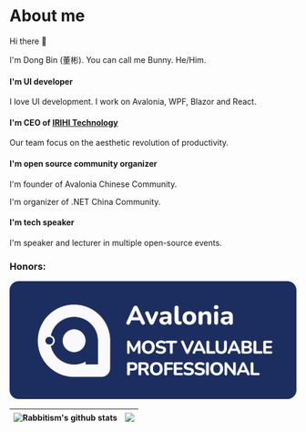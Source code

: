 # About me

Hi there :rabbit:

I'm Dong Bin (董彬). You can call me Bunny. He/Him.

#### I'm UI developer

I love UI development. I work on Avalonia, WPF, Blazor and React.

#### I'm CEO of [IRIHI Technology](https://github.com/irihitech)

Our team focus on the aesthetic revolution of productivity.

#### I'm open source community organizer

I'm founder of Avalonia Chinese Community.

I'm organizer of .NET China Community.

#### I'm tech speaker

I'm speaker and lecturer in multiple open-source events. 

### Honors:

![Avalonia MVP](./MVP_Large.png)



<!--
**rabbitism/rabbitism** is a ✨ _special_ ✨ repository because its `README.md` (this file) appears on your GitHub profile.

Here are some ideas to get you started:

- 🔭 I’m currently working on ...
- 🌱 I’m currently learning ...
- 👯 I’m looking to collaborate on ...
- 🤔 I’m looking for help with ...
- 💬 Ask me about ...
- 📫 How to reach me: ...
- 😄 Pronouns: ...
- ⚡ Fun fact: ...
-->

| <a><img align="center" src="https://github-readme-stats.vercel.app/api?username=rabbitism&show_icons=true&theme=transparent&hide_border=true" alt="Rabbitism's github stats" /></a> | <a><img align="center" src="https://github-readme-stats.vercel.app/api/top-langs/?username=rabbitism&layout=compact&theme=buefy&hide_border=true&hide=javascript,html,r" /></a> |
| ------------- | ------------- |
